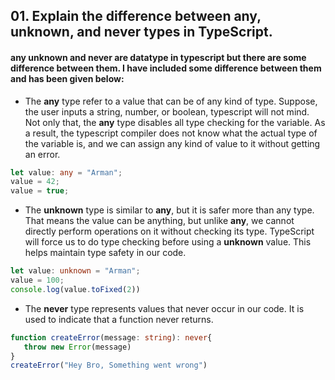 ## 01. Explain the difference between any, unknown, and never types in TypeScript.

#### any unknown and never are datatype in typescript but there are some difference between them. I have included some difference between them and has been given below:

- <p>The <b>any</b> type refer to a value that can be of any kind of type. Suppose, the user inputs a string, number, or boolean, typescript will not mind. Not only that, the <b>any</b> type disables all type checking for the variable. As a result, the typescript compiler does not know what the actual type of the variable is, and we can assign any kind of value to it without getting an error.</p>

```ts
let value: any = "Arman";
value = 42;
value = true;

```

- The <b>unknown</b> type is similar to <b>any</b>, but it is safer more than any type. That means the value can be anything, but unlike <b>any</b>, we cannot directly perform operations on it without checking its type. TypeScript will force us to do type checking before using a <b>unknown</b> value. This helps maintain type safety in our code.


```ts 
let value: unknown = "Arman";
value = 100;
console.log(value.toFixed(2))

```

- <p>The <b>never</b> type represents values that never occur in our code. It is used to indicate that a function never returns.</p>


```ts
function createError(message: string): never{
   throw new Error(message)
}
createError("Hey Bro, Something went wrong")

```


